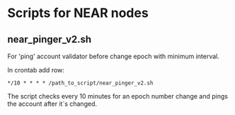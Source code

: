 # Scripts for NEAR nodes
## near_pinger_v2.sh
For 'ping' account validator before change epoch with minimum interval.

In crontab add row:
```
*/10 * * * * /path_to_script/near_pinger_v2.sh
```
The script checks every 10 minutes for an epoch number change and pings the account after it`s changed.
